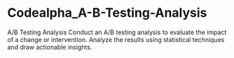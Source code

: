 # Codealpha_A-B-Testing-Analysis
A/B Testing Analysis Conduct an A/B testing analysis to evaluate the impact of a change or intervention. Analyze the results using statistical techniques and draw actionable insights.
